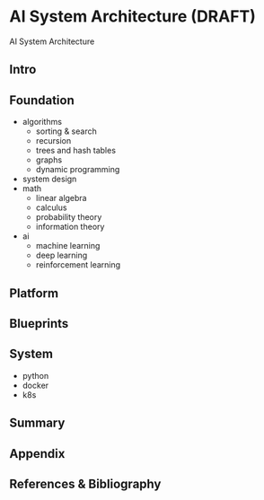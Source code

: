 # AI System Architecture (DRAFT)
AI System Architecture
## Intro
## Foundation
- algorithms
  - sorting & search
  - recursion
  - trees and hash tables
  - graphs
  - dynamic programming
- system design
- math
  - linear algebra
  - calculus
  - probability theory
  - information theory
- ai
    - machine learning
    - deep learning
    - reinforcement learning

## Platform
## Blueprints
## System
- python
- docker
- k8s
## Summary
## Appendix
## References & Bibliography